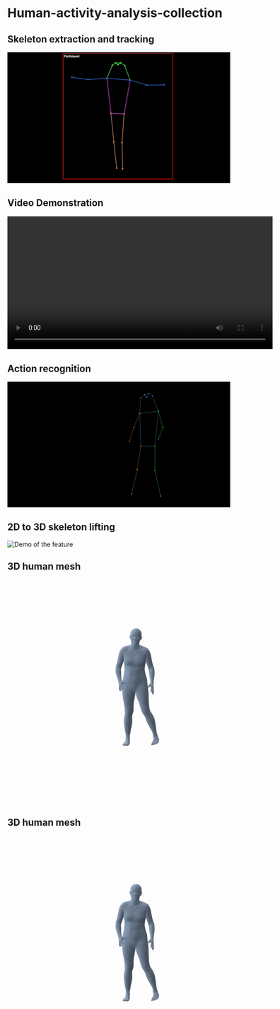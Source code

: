 # Human-activity-analysis-collection

## Skeleton extraction and tracking
![Demo of the feature](https://github.com/Holliemin9090/Human-activity-analysis-collection/blob/main/skeleton_extraction_tracking.gif) 

## Video Demonstration

<video width="600" controls>
  <source src="https://raw.githubusercontent.com/Holliemin9090/Human-activity-analysis-collection/main/skeleton_extraction_tracking.mp4" type="video/mp4">
  Your browser does not support the video tag.
</video>

## Action recognition
![Demo of the feature](https://github.com/Holliemin9090/Human-activity-analysis-collection/blob/main/action_recognition_output.gif) 

## 2D to 3D skeleton lifting
![Demo of the feature](https://github.com/Holliemin9090/Human-activity-analysis-collection/blob/main/3d_skeleton.gif) 

## 3D human mesh
![Demo of the feature](https://github.com/Holliemin9090/Human-activity-analysis-collection/blob/main/human_mesh.gif) 

## 3D human mesh
<img src="https://github.com/Holliemin9090/Human-activity-analysis-collection/blob/main/human_mesh.gif" width="600" alt="Demo of the feature">
